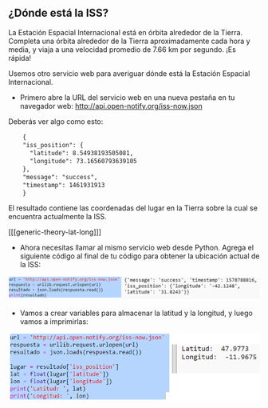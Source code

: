 ## ¿Dónde está la ISS?

La Estación Espacial Internacional está en órbita alrededor de la Tierra. Completa una órbita alrededor de la Tierra aproximadamente cada hora y media, y viaja a una velocidad promedio de 7.66 km por segundo. ¡Es rápida!

Usemos otro servicio web para averiguar dónde está la Estación Espacial Internacional.

+ Primero abre la URL del servicio web en una nueva pestaña en tu navegador web: <a href="http://api.open-notify.org/iss-now.json" target="_blank">http://api.open-notify.org/iss-now.json</a>

Deberás ver algo como esto:
```
    {
    "iss_position": {
      "latitude": 8.54938193505081, 
      "longitude": 73.16560793639105
    }, 
    "message": "success", 
    "timestamp": 1461931913
    }
```    

El resultado contiene las coordenadas del lugar en la Tierra sobre la cual se encuentra actualmente la ISS.

[[[generic-theory-lat-long]]]

+ Ahora necesitas llamar al mismo servicio web desde Python. Agrega el siguiente código al final de tu código para obtener la ubicación actual de la ISS:

![captura de pantalla](images/iss-location.png)

+ Vamos a crear variables para almacenar la latitud y la longitud, y luego vamos a imprimirlas:

![captura de pantalla](images/iss-coordinates.png)